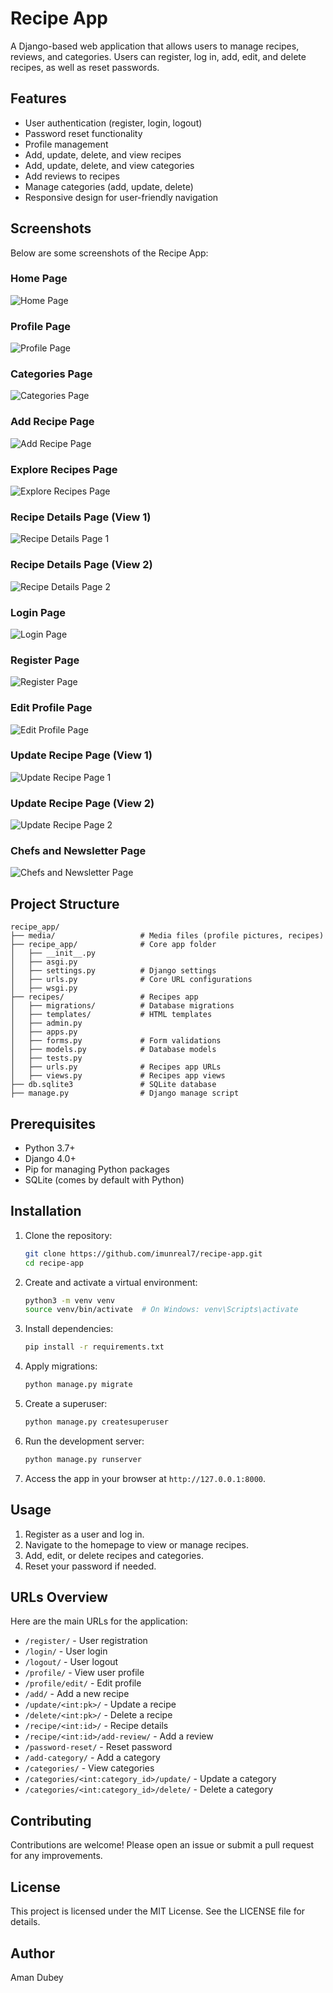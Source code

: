 # Recipe App

A Django-based web application that allows users to manage recipes, reviews, and categories. Users can register, log in, add, edit, and delete recipes, as well as reset passwords.

## Features

-   User authentication (register, login, logout)
-   Password reset functionality
-   Profile management
-   Add, update, delete, and view recipes
-   Add, update, delete, and view categories
-   Add reviews to recipes
-   Manage categories (add, update, delete)
-   Responsive design for user-friendly navigation

## Screenshots

Below are some screenshots of the Recipe App:

### Home Page

![Home Page](screenshots/home.png)

### Profile Page

![Profile Page](screenshots/profile.png)

### Categories Page

![Categories Page](screenshots/categories.png)

### Add Recipe Page

![Add Recipe Page](screenshots/add_recipe.png)

### Explore Recipes Page

![Explore Recipes Page](screenshots/explore_recipes.png)

### Recipe Details Page (View 1)

![Recipe Details Page 1](screenshots/recipe_detail1.png)

### Recipe Details Page (View 2)

![Recipe Details Page 2](screenshots/recipe_detail2.png)

### Login Page

![Login Page](screenshots/login.png)

### Register Page

![Register Page](screenshots/register.png)

### Edit Profile Page

![Edit Profile Page](screenshots/edit_profile.png)

### Update Recipe Page (View 1)

![Update Recipe Page 1](screenshots/update_recipe1.png)

### Update Recipe Page (View 2)

![Update Recipe Page 2](screenshots/update_recipe2.png)

### Chefs and Newsletter Page

![Chefs and Newsletter Page](screenshots/chefs_and_newsletter.png)

## Project Structure

```
recipe_app/
├── media/                   # Media files (profile pictures, recipes)
├── recipe_app/              # Core app folder
│   ├── __init__.py
│   ├── asgi.py
│   ├── settings.py          # Django settings
│   ├── urls.py              # Core URL configurations
│   ├── wsgi.py
├── recipes/                 # Recipes app
│   ├── migrations/          # Database migrations
│   ├── templates/           # HTML templates
│   ├── admin.py
│   ├── apps.py
│   ├── forms.py             # Form validations
│   ├── models.py            # Database models
│   ├── tests.py
│   ├── urls.py              # Recipes app URLs
│   ├── views.py             # Recipes app views
├── db.sqlite3               # SQLite database
├── manage.py                # Django manage script
```

## Prerequisites

-   Python 3.7+
-   Django 4.0+
-   Pip for managing Python packages
-   SQLite (comes by default with Python)

## Installation

1. Clone the repository:

    ```bash
    git clone https://github.com/imunreal7/recipe-app.git
    cd recipe-app
    ```

2. Create and activate a virtual environment:

    ```bash
    python3 -m venv venv
    source venv/bin/activate  # On Windows: venv\Scripts\activate
    ```

3. Install dependencies:

    ```bash
    pip install -r requirements.txt
    ```

4. Apply migrations:

    ```bash
    python manage.py migrate
    ```

5. Create a superuser:

    ```bash
    python manage.py createsuperuser
    ```

6. Run the development server:

    ```bash
    python manage.py runserver
    ```

7. Access the app in your browser at `http://127.0.0.1:8000`.

## Usage

1. Register as a user and log in.
2. Navigate to the homepage to view or manage recipes.
3. Add, edit, or delete recipes and categories.
4. Reset your password if needed.

## URLs Overview

Here are the main URLs for the application:

-   `/register/` - User registration
-   `/login/` - User login
-   `/logout/` - User logout
-   `/profile/` - View user profile
-   `/profile/edit/` - Edit profile
-   `/add/` - Add a new recipe
-   `/update/<int:pk>/` - Update a recipe
-   `/delete/<int:pk>/` - Delete a recipe
-   `/recipe/<int:id>/` - Recipe details
-   `/recipe/<int:id>/add-review/` - Add a review
-   `/password-reset/` - Reset password
-   `/add-category/` - Add a category
-   `/categories/` - View categories
-   `/categories/<int:category_id>/update/` - Update a category
-   `/categories/<int:category_id>/delete/` - Delete a category

## Contributing

Contributions are welcome! Please open an issue or submit a pull request for any improvements.

## License

This project is licensed under the MIT License. See the LICENSE file for details.

## Author

Aman Dubey

